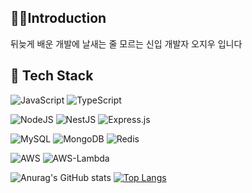 ## 🙎‍♂Introduction


뒤늦게 배운 개발에 날새는 줄 모르는 신입 개발자 오지우 입니다

## 🔨 Tech Stack 

![JavaScript](https://img.shields.io/badge/javascript-%23323330.svg?style=for-the-badge&logo=javascript&logoColor=%23F7DF1E)
![TypeScript](https://img.shields.io/badge/typescript-%23007ACC.svg?style=for-the-badge&logo=typescript&logoColor=white)

![NodeJS](https://img.shields.io/badge/node.js-6DA55F?style=for-the-badge&logo=node.js&logoColor=white)
![NestJS](https://img.shields.io/badge/nestjs-%23E0234E.svg?style=for-the-badge&logo=nestjs&logoColor=white)
![Express.js](https://img.shields.io/badge/express.js-%23404d59.svg?style=for-the-badge&logo=express&logoColor=%2361DAFB)

![MySQL](https://img.shields.io/badge/mysql-%2300f.svg?style=for-the-badge&logo=mysql&logoColor=white)
![MongoDB](https://img.shields.io/badge/MongoDB-%234ea94b.svg?style=for-the-badge&logo=mongodb&logoColor=white)
![Redis](https://img.shields.io/badge/redis-%23DD0031.svg?style=for-the-badge&logo=redis&logoColor=white)

![AWS](https://img.shields.io/badge/AWS-%23FF9900.svg?style=for-the-badge&logo=amazon-aws&logoColor=white)
![AWS-Lambda](https://img.shields.io/badge/Lambda-FF9900.svg?style=for-the-badge&logo=AWS-Lambda&logoColor=white)


![Anurag's GitHub stats](https://github-readme-stats.vercel.app/api?username=inmyblue&show_icons=true&theme=merko)
[![Top Langs](https://github-readme-stats.vercel.app/api/top-langs/?username=inmyblue&layout=compact)](https://github.com/inmyblue/github-readme-stats)
